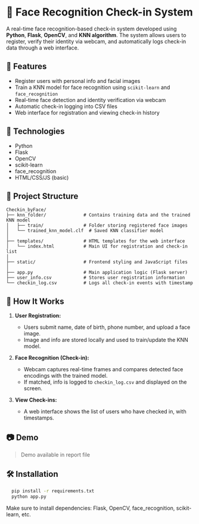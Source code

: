 # 👤 Face Recognition Check-in System

A real-time face recognition-based check-in system developed using **Python**, **Flask**, **OpenCV**, and **KNN algorithm**. The system allows users to register, verify their identity via webcam, and automatically logs check-in data through a web interface.

## 🔧 Features

- Register users with personal info and facial images
- Train a KNN model for face recognition using `scikit-learn` and `face_recognition`
- Real-time face detection and identity verification via webcam
- Automatic check-in logging into CSV files
- Web interface for registration and viewing check-in history

## 📌 Technologies

- Python
- Flask
- OpenCV
- scikit-learn
- face_recognition
- HTML/CSS/JS (basic)

## 📁 Project Structure

```plaintext
Checkin_byFace/
├── knn_folder/              # Contains training data and the trained KNN model
│   ├── train/               # Folder storing registered face images
│   └── trained_knn_model.clf  # Saved KNN classifier model
│
├── templates/               # HTML templates for the web interface
│   └── index.html           # Main UI for registration and check-in list
│
├── static/                  # Frontend styling and JavaScript files
│
├── app.py                   # Main application logic (Flask server)
├── user_info.csv            # Stores user registration information
└── checkin_log.csv          # Logs all check-in events with timestamp
```



## 🚀 How It Works

1. **User Registration:**  
   - Users submit name, date of birth, phone number, and upload a face image.  
   - Image and info are stored locally and used to train/update the KNN model.

2. **Face Recognition (Check-in):**  
   - Webcam captures real-time frames and compares detected face encodings with the trained model.  
   - If matched, info is logged to `checkin_log.csv` and displayed on the screen.

3. **View Check-ins:**  
   - A web interface shows the list of users who have checked in, with timestamps.

## 📷 Demo

> Demo available in report file

## 🛠 Installation

```bash
  pip install -r requirements.txt
  python app.py
```
Make sure to install dependencies: Flask, OpenCV, face_recognition, scikit-learn, etc.
